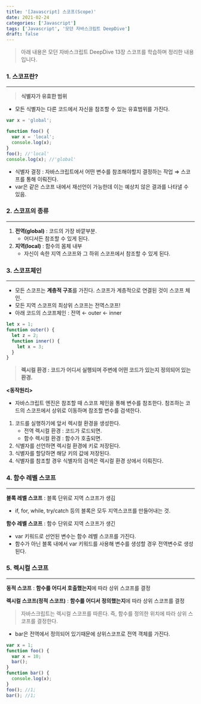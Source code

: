 ```yaml
---
title: '[Javascript] 스코프(Scope)'
date: 2021-02-24
categories: ['Javascript']
tags: ['Javascript', '모던 자바스크립트 DeepDive']
draft: false
---
```




> 아래 내용은 모던 자바스크립트 DeepDive 13장 스코프를 학습하며 정리한 내용입니다.

<!--more-->

### 1. 스코프란?

---

> **식별자가 유효한 범위**

- 모든 식별자는 다른 코드에서 자신을 참조할 수 있는 유효범위를 가진다.

```jsx
var x = 'global';

function foo() {
  var x = 'local';
  console.log(x);
}
foo(); //'local'
console.log(x); //'global'
```

- 식별자 결정 : 자바스크립트에서 어떤 변수를 참조해야할지 결정하는 작업 ⇒ 스코프를 통해 이뤄진다.
- var은 같은 스코프 내에서 재선언이 가능한데 이는 예상치 않은 결과를 나타낼 수 있음.

### 2. 스코프의 종류

---

1. **전역(global)** : 코드의 가장 바깥부분.
   - 어디서든 참조할 수 있게 된다.
2. **지역(local)** : 함수의 몸체 내부
   - 자신이 속한 지역 스코프와 그 하위 스코프에서 참조할 수 있게 된다.

### 3. 스코프체인

---

- 모든 스코프는 **계층적 구조**를 가진다. 스코프가 계층적으로 연결된 것이 스코프 체인.
- 모든 지역 스코프의 최상위 스코프는 전역스코프!
- 아래 코드의 스코프체인 : 전역 ← outer ← inner

```jsx
let x = 1;
function outer() {
  let z = 2;
  function inner() {
    let x = 3;
  }
}
```

> **렉시컬 환경 : 코드가 어디서 실행되며 주변에 어떤 코드가 있는지 정의되어 있는 환경.**

**<동작원리>**

- 자바스크립트 엔진은 참조할 때 스코프 체인을 통해 변수를 참조한다. 참조하는 코드의 스코프에서 상위로 이동하며 참조할 변수를 검색한다.

1. 코드를 실행하기에 앞서 렉시컬 환경을 생성한다.
   - 전역 렉시컬 환경 : 코드가 로드되면.
   - 함수 렉시컬 환경 : 함수가 호출되면.
2. 식별자를 선언하면 렉시컬 환경에 키로 저장된다.
3. 식별자를 할당하면 해당 키의 값에 저장된다.
4. 식별자를 참조할 경우 식별자의 검색은 렉시컬 환경 상에서 이뤄진다.

### 4. 함수 레벨 스코프

---

**블록 레벨 스코프** : 블록 단위로 지역 스코프가 생김

- if, for, while, try/catch 등의 블록은 모두 지역스코프를 만들어내는 것.

**함수 레벨 스코프** : 함수 단위로 지역 스코프가 생긴

- var 키워드로 선언된 변수는 함수 레벨 스코프를 가진다.
- 함수가 아닌 블록 내에서 var 키워드를 사용해 변수를 생성할 경우 전역변수로 생성된다.

### 5. 렉시컬 스코프

---

**동적 스코프** : **함수를 어디서 호출했는지**에 따라 상위 스코프를 결정

**렉시컬 스코프(정적 스코프)** : **함수를 어디서 정의했는지**에 따라 상위 스코프를 결정

> 자바스크립트는 렉시컬 스코프를 따른다. 즉, 함수를 정의한 위치에 따라 상위 스코프를 결정한다.

- bar은 전역에서 정의되어 있기때문에 상위스코프로 전역 객체를 가진다.

```jsx
var x = 1;
function foo() {
  var x = 10;
  bar();
}
function bar() {
  console.log(x);
}
foo(); //1;
bar(); //1;
```
